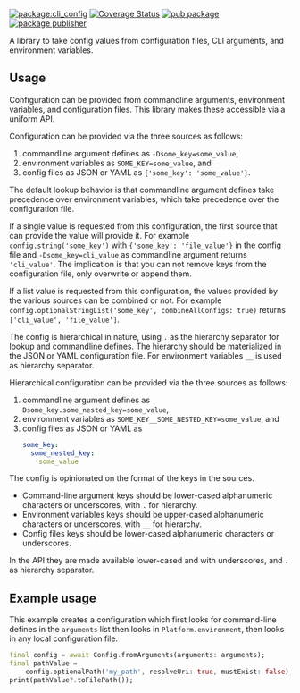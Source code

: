 [![package:cli_config](https://github.com/dart-lang/tools/actions/workflows/cli_config.yml/badge.svg)](https://github.com/dart-lang/tools/actions/workflows/cli_config.yml)
[![Coverage Status](https://coveralls.io/repos/github/dart-lang/tools/badge.svg?branch=main)](https://coveralls.io/github/dart-lang/tools?branch=main)
[![pub package](https://img.shields.io/pub/v/cli_config.svg)](https://pub.dev/packages/cli_config)
[![package publisher](https://img.shields.io/pub/publisher/cli_config.svg)](https://pub.dev/packages/cli_config/publisher)

A library to take config values from configuration files, CLI arguments, and
environment variables.

## Usage

Configuration can be provided from commandline arguments, environment variables,
and configuration files. This library makes these accessible via a uniform API.

Configuration can be provided via the three sources as follows:
1. commandline argument defines as `-Dsome_key=some_value`,
2. environment variables as `SOME_KEY=some_value`, and
3. config files as JSON or YAML as `{'some_key': 'some_value'}`.

The default lookup behavior is that commandline argument defines take precedence
over environment variables, which take precedence over the configuration file.

If a single value is requested from this configuration, the first source that
can provide the value will provide it. For example
`config.string('some_key')` with `{'some_key': 'file_value'}` in the config file
and `-Dsome_key=cli_value` as commandline argument returns
`'cli_value'`. The implication is that you can not remove keys from the
configuration file, only overwrite or append them.

If a list value is requested from this configuration, the values provided by the
various sources can be combined or not. For example
`config.optionalStringList('some_key', combineAllConfigs: true)` returns
`['cli_value', 'file_value']`.

The config is hierarchical in nature, using `.` as the hierarchy separator for
lookup and commandline defines. The hierarchy should be materialized in the JSON
or YAML configuration file. For environment variables `__` is used as hierarchy
separator.

Hierarchical configuration can be provided via the three sources as follows:
1. commandline argument defines as `-Dsome_key.some_nested_key=some_value`,
2. environment variables as `SOME_KEY__SOME_NESTED_KEY=some_value`, and
3. config files as JSON or YAML as
   ```yaml
   some_key:
     some_nested_key:
       some_value
   ```

The config is opinionated on the format of the keys in the sources.
* Command-line argument keys should be lower-cased alphanumeric
  characters or underscores, with `.` for hierarchy.
* Environment variables keys should be upper-cased alphanumeric
   characters or underscores, with `__` for hierarchy.
* Config files keys should be lower-cased alphanumeric
  characters or underscores.

In the API they are made available lower-cased and with underscores, and
`.` as hierarchy separator.

## Example usage

This example creates a configuration which first looks for command-line defines
in the `arguments` list then looks in `Platform.environment`, then looks in any
local configuration file.

```dart
final config = await Config.fromArguments(arguments: arguments);
final pathValue =
    config.optionalPath('my_path', resolveUri: true, mustExist: false);
print(pathValue?.toFilePath());
```
